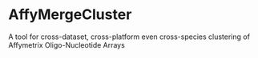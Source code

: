 # AffyMergeCluster
A tool for cross-dataset, cross-platform even cross-species clustering of Affymetrix Oligo-Nucleotide Arrays
